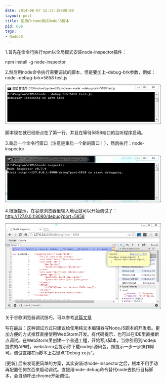```yaml
---
date: 2014-06-07 15:37:19+00:00
layout: post
title: 使用Chrome调试NodeJS脚本
pid: 686
tags:
- NodeJS
---
```


1.首先在命令行执行npm以全局模式安装node-inspector插件：

npm install -g node-inspector

2.然后用node命令执行需要调试的脚本，但是要加上–debug-brk参数，例如：node –debug-brk=5858 test.js

[![](/uploads/2014/06/nodejs.jpg)](/uploads/2014/06/nodejs.jpg)

脚本现在就已经断点在了第一行，并且在等待5858端口的监听程序启动。

3.重启一个命令行窗口（注意是重启一个新的窗口！），然后执行：node-inspector

[![](/uploads/2014/06/nodejs21.png)](/uploads/2014/06/nodejs21.png)




4.根据提示，在谷歌浏览器里输入地址就可以开始调试了：http://127.0.0.1:8080/debug?port=5858

[![](/uploads/2014/06/chrome.png)](/uploads/2014/06/chrome.png)

关于谷歌浏览器调试技巧，可以参考[这篇文章](http://han.guokai.blog.163.com/blog/static/136718271201321402514114/)

写在最后：这种调试方式只建议给使用纯文本编辑器写NodeJS脚本的开发者。更加方便的方式推荐直接使用WebStorm开发。有代码提示，也可以在IDE里直接断点调试。在WebStorm里创建一个普通工程，开始写js脚本，当你引用到nodejs 提供的API时，webstorm会提示你下载nodejs源码包，照提示一步一步操作即可。调试直接在js脚本上右键点“Debug xx.js”。

[更新]
后来发现更简单的方案，其实安装过node-inspector之后，根本不用手动再配置任何东西来启动调试。直接用node-debug命令替代node去执行目标脚本，会自动呼出chrome开始调试。
